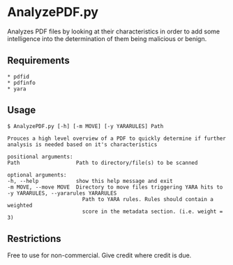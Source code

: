 AnalyzePDF.py
=============

Analyzes PDF files by looking at their characteristics in order to add some intelligence into the determination of them being malicious or benign.

Requirements
------------
	* pdfid
	* pdfinfo
	* yara
	
Usage
-----
	$ AnalyzePDF.py [-h] [-m MOVE] [-y YARARULES] Path

	Prouces a high level overview of a PDF to quickly determine if further
	analysis is needed based on it's characteristics

	positional arguments:
	Path                  Path to directory/file(s) to be scanned

	optional arguments:
	-h, --help            show this help message and exit
	-m MOVE, --move MOVE  Directory to move files triggering YARA hits to
	-y YARARULES, --yararules YARARULES
							Path to YARA rules. Rules should contain a weighted
							score in the metadata section. (i.e. weight = 3)					

Restrictions
------------
Free to use for non-commercial.  Give credit where credit is due.
